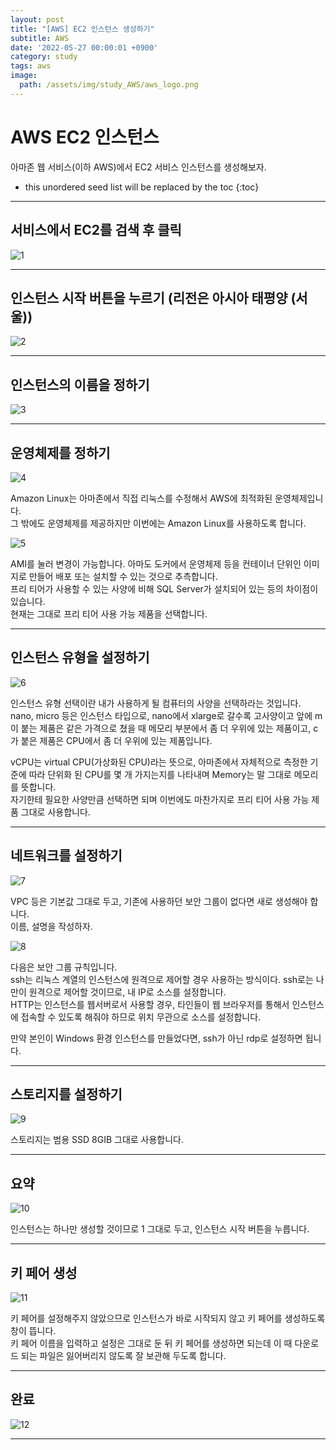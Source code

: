 ```yaml
---
layout: post
title: "[AWS] EC2 인스턴스 생성하기"
subtitle: AWS
date: '2022-05-27 00:00:01 +0900'
category: study
tags: aws
image:
  path: /assets/img/study_AWS/aws_logo.png
---
```


# AWS EC2 인스턴스
아마존 웹 서비스(이하 AWS)에서 EC2 서비스 인스턴스를 생성해보자.

<!--more-->

* this unordered seed list will be replaced by the toc
{:toc}

<hr/>

## 서비스에서 EC2를 검색 후 클릭

![1](/assets/img/study_AWS/[AWS]_EC2_인스턴스_생성하기/1.png)

<hr/>

## 인스턴스 시작 버튼을 누르기 (리전은 아시아 태평양 (서울))

![2](/assets/img/study_AWS/[AWS]_EC2_인스턴스_생성하기/2.png)

<hr/>

## 인스턴스의 이름을 정하기

![3](/assets/img/study_AWS/[AWS]_EC2_인스턴스_생성하기/3.png)

<hr/>

## 운영체제를 정하기

![4](/assets/img/study_AWS/[AWS]_EC2_인스턴스_생성하기/4.png)

Amazon Linux는 아마존에서 직접 리눅스를 수정해서 AWS에 최적화된 운영체제입니다. <br>
그 밖에도 운영체제를 제공하지만 이번에는 Amazon Linux를 사용하도록 합니다. <br>

![5](/assets/img/study_AWS/[AWS]_EC2_인스턴스_생성하기/5.png)

AMI를 눌러 변경이 가능합니다. 아마도 도커에서 운영체제 등을 컨테이너 단위인 이미지로 만들어 배포 또는 설치할 수 있는 것으로 추측합니다. <br>
프리 티어가 사용할 수 있는 사양에 비해 SQL Server가 설치되어 있는 등의 차이점이 있습니다. <br>
현재는 그대로 프리 티어 사용 가능 제품을 선택합니다. <br>

<hr/>

## 인스턴스 유형을 설정하기

![6](/assets/img/study_AWS/[AWS]_EC2_인스턴스_생성하기/6.png)

인스턴스 유형 선택이란 내가 사용하게 될 컴퓨터의 사양을 선택하라는 것입니다. <br>
nano, micro 등은 인스턴스 타입으로, nano에서 xlarge로 갈수록 고사양이고 앞에 m이 붙는 제품은 같은 가격으로 쳤을 때 메모리 부분에서 좀 더 우위에 있는 제품이고, c가 붙은 제품은 CPU에서 좀 더 우위에 있는 제품입니다. <br>

vCPU는 virtual CPU(가상화된 CPU)라는 뜻으로, 아마존에서 자체적으로 측정한 기준에 따라 단위화 된 CPU를 몇 개 가지는지를 나타내며 Memory는 말 그대로 메모리를 뜻합니다. <br>
자기한테 필요한 사양만큼 선택하면 되며 이번에도 마찬가지로 프리 티어 사용 가능 제품 그대로 사용합니다. <br>

<hr/>

## 네트워크를 설정하기

![7](/assets/img/study_AWS/[AWS]_EC2_인스턴스_생성하기/7.png)

VPC 등은 기본값 그대로 두고, 기존에 사용하던 보안 그룹이 없다면 새로 생성해야 합니다. <br>
이름, 설명을 작성하자. <br>

![8](/assets/img/study_AWS/[AWS]_EC2_인스턴스_생성하기/8.png)

다음은 보안 그룹 규칙입니다.<br>
ssh는 리눅스 계열의 인스턴스에 원격으로 제어할 경우 사용하는 방식이다. ssh로는 나만이 원격으로 제어할 것이므로, 내 IP로 소스를 설정합니다.<br>
HTTP는 인스턴스를 웹서버로서 사용할 경우, 타인들이 웹 브라우저를 통해서 인스턴스에 접속할 수 있도록 해줘야 하므로 위치 무관으로 소스를 설정합니다. <br>

만약 본인이 Windows 환경 인스턴스를 만들었다면, ssh가 아닌 rdp로 설정하면 됩니다. <br>

<hr/>

## 스토리지를 설정하기

![9](/assets/img/study_AWS/[AWS]_EC2_인스턴스_생성하기/9.png)

스토리지는 범용 SSD 8GIB 그대로 사용합니다. <br>

<hr/>

## 요약

![10](/assets/img/study_AWS/[AWS]_EC2_인스턴스_생성하기/10.png)

인스턴스는 하나만 생성할 것이므로 1 그대로 두고, 인스턴스 시작 버튼을 누릅니다.<br>

<hr/>

## 키 페어 생성

![11](/assets/img/study_AWS/[AWS]_EC2_인스턴스_생성하기/11.png)

키 페어를 설정해주지 않았으므로 인스턴스가 바로 시작되지 않고 키 페어를 생성하도록 창이 뜹니다.<br>
키 페어 이름을 입력하고 설정은 그대로 둔 뒤 키 페어를 생성하면 되는데 
이 때 다운로드 되는 파일은 잃어버리지 않도록 잘 보관해 두도록 합니다. <br>

<hr/>

## 완료

![12](/assets/img/study_AWS/[AWS]_EC2_인스턴스_생성하기/12.png)

<hr/>
